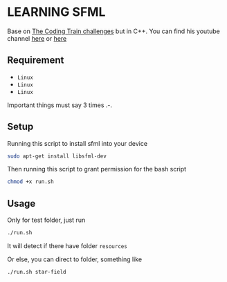 # LEARNING SFML
Base on [The Coding Train challenges](https://thecodingtrain.com/challenges) but in C++. You can find his youtube channel [here](https://www.youtube.com/c/TheCodingTrain) or [here](https://www.youtube.com/playlist?list=PLRqwX-V7Uu6ZiZxtDDRCi6uhfTH4FilpH)

## Requirement
- `Linux`
- `Linux`
- `Linux`

Important things must say 3 times .-.

## Setup
Running this script to install sfml into your device
```bash
sudo apt-get install libsfml-dev
```
Then running this script to grant permission for the bash script
```bash
chmod +x run.sh
```

## Usage
Only for test folder, just run
```bash
./run.sh
```
It will detect if there have folder `resources`

Or else, you can direct to folder, something like
```bash
./run.sh star-field
```
